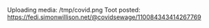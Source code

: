 Uploading media: /tmp/covid.png
Toot posted: https://fedi.simonwillison.net/@covidsewage/110084343414267769
